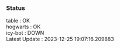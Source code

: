 ### Status


table : OK  
hogwarts : OK  
icy-bot : DOWN  
Latest Update : 2023-12-25 19:07:16.209883
